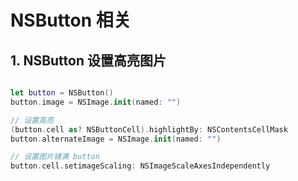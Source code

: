 # NSButton 相关




## 1. NSButton 设置高亮图片 
```swift 

let button = NSButton() 
button.image = NSImage.init(named: "") 

// 设置高亮 
(button.cell as? NSButtonCell).highlightBy: NSContentsCellMask
button.alternateImage = NSImage.init(named: "") 

// 设置图片铺满 button 
button.cell.setimageScaling: NSImageScaleAxesIndependently

```